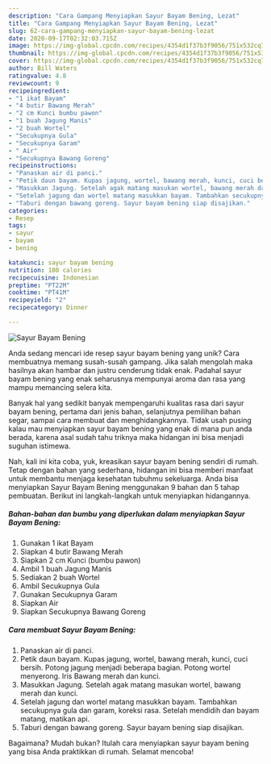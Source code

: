 ```yaml
---
description: "Cara Gampang Menyiapkan Sayur Bayam Bening, Lezat"
title: "Cara Gampang Menyiapkan Sayur Bayam Bening, Lezat"
slug: 62-cara-gampang-menyiapkan-sayur-bayam-bening-lezat
date: 2020-09-17T02:32:03.715Z
image: https://img-global.cpcdn.com/recipes/4354d1f37b3f9056/751x532cq70/sayur-bayam-bening-foto-resep-utama.jpg
thumbnail: https://img-global.cpcdn.com/recipes/4354d1f37b3f9056/751x532cq70/sayur-bayam-bening-foto-resep-utama.jpg
cover: https://img-global.cpcdn.com/recipes/4354d1f37b3f9056/751x532cq70/sayur-bayam-bening-foto-resep-utama.jpg
author: Bill Waters
ratingvalue: 4.8
reviewcount: 9
recipeingredient:
- "1 ikat Bayam"
- "4 butir Bawang Merah"
- "2 cm Kunci bumbu pawon"
- "1 buah Jagung Manis"
- "2 buah Wortel"
- "Secukupnya Gula"
- "Secukupnya Garam"
- " Air"
- "Secukupnya Bawang Goreng"
recipeinstructions:
- "Panaskan air di panci."
- "Petik daun bayam. Kupas jagung, wortel, bawang merah, kunci, cuci bersih. Potong jagung menjadi beberapa bagian. Potong wortel menyerong. Iris Bawang merah dan kunci."
- "Masukkan Jagung. Setelah agak matang masukan wortel, bawang merah dan kunci."
- "Setelah jagung dan wortel matang masukkan bayam. Tambahkan secukupnya gula dan garam, koreksi rasa. Setelah mendidih dan bayam matang, matikan api."
- "Taburi dengan bawang goreng. Sayur bayam bening siap disajikan."
categories:
- Resep
tags:
- sayur
- bayam
- bening

katakunci: sayur bayam bening 
nutrition: 180 calories
recipecuisine: Indonesian
preptime: "PT22M"
cooktime: "PT41M"
recipeyield: "2"
recipecategory: Dinner

---
```



![Sayur Bayam Bening](https://img-global.cpcdn.com/recipes/4354d1f37b3f9056/751x532cq70/sayur-bayam-bening-foto-resep-utama.jpg)

Anda sedang mencari ide resep sayur bayam bening yang unik? Cara membuatnya memang susah-susah gampang. Jika salah mengolah maka hasilnya akan hambar dan justru cenderung tidak enak. Padahal sayur bayam bening yang enak seharusnya mempunyai aroma dan rasa yang mampu memancing selera kita.

Banyak hal yang sedikit banyak mempengaruhi kualitas rasa dari sayur bayam bening, pertama dari jenis bahan, selanjutnya pemilihan bahan segar, sampai cara membuat dan menghidangkannya. Tidak usah pusing kalau mau menyiapkan sayur bayam bening yang enak di mana pun anda berada, karena asal sudah tahu triknya maka hidangan ini bisa menjadi suguhan istimewa.




Nah, kali ini kita coba, yuk, kreasikan sayur bayam bening sendiri di rumah. Tetap dengan bahan yang sederhana, hidangan ini bisa memberi manfaat untuk membantu menjaga kesehatan tubuhmu sekeluarga. Anda bisa menyiapkan Sayur Bayam Bening menggunakan 9 bahan dan 5 tahap pembuatan. Berikut ini langkah-langkah untuk menyiapkan hidangannya.

<!--inarticleads1-->

##### Bahan-bahan dan bumbu yang diperlukan dalam menyiapkan Sayur Bayam Bening:

1. Gunakan 1 ikat Bayam
1. Siapkan 4 butir Bawang Merah
1. Siapkan 2 cm Kunci (bumbu pawon)
1. Ambil 1 buah Jagung Manis
1. Sediakan 2 buah Wortel
1. Ambil Secukupnya Gula
1. Gunakan Secukupnya Garam
1. Siapkan  Air
1. Siapkan Secukupnya Bawang Goreng




<!--inarticleads2-->

##### Cara membuat Sayur Bayam Bening:

1. Panaskan air di panci.
1. Petik daun bayam. Kupas jagung, wortel, bawang merah, kunci, cuci bersih. Potong jagung menjadi beberapa bagian. Potong wortel menyerong. Iris Bawang merah dan kunci.
1. Masukkan Jagung. Setelah agak matang masukan wortel, bawang merah dan kunci.
1. Setelah jagung dan wortel matang masukkan bayam. Tambahkan secukupnya gula dan garam, koreksi rasa. Setelah mendidih dan bayam matang, matikan api.
1. Taburi dengan bawang goreng. Sayur bayam bening siap disajikan.




Bagaimana? Mudah bukan? Itulah cara menyiapkan sayur bayam bening yang bisa Anda praktikkan di rumah. Selamat mencoba!
